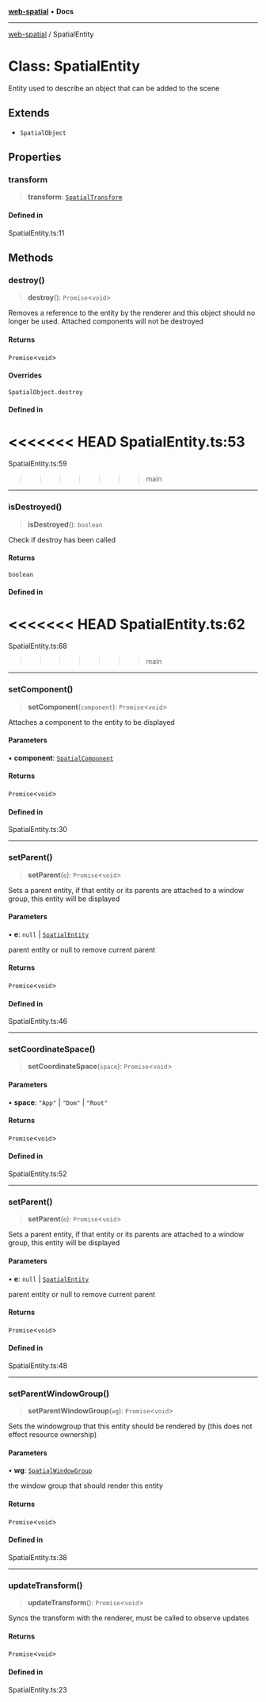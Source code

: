 [**web-spatial**](../README.md) • **Docs**

***

[web-spatial](../globals.md) / SpatialEntity

# Class: SpatialEntity

Entity used to describe an object that can be added to the scene

## Extends

- `SpatialObject`

## Properties

### transform

> **transform**: [`SpatialTransform`](SpatialTransform.md)

#### Defined in

SpatialEntity.ts:11

## Methods

### destroy()

> **destroy**(): `Promise`\<`void`\>

Removes a reference to the entity by the renderer and this object should no longer be used. Attached components will not be destroyed

#### Returns

`Promise`\<`void`\>

#### Overrides

`SpatialObject.destroy`

#### Defined in

<<<<<<< HEAD
SpatialEntity.ts:53
=======
SpatialEntity.ts:59
>>>>>>> main

***

### isDestroyed()

> **isDestroyed**(): `boolean`

Check if destroy has been called

#### Returns

`boolean`

#### Defined in

<<<<<<< HEAD
SpatialEntity.ts:62
=======
SpatialEntity.ts:68
>>>>>>> main

***

### setComponent()

> **setComponent**(`component`): `Promise`\<`void`\>

Attaches a component to the entity to be displayed

#### Parameters

• **component**: [`SpatialComponent`](SpatialComponent.md)

#### Returns

`Promise`\<`void`\>

#### Defined in

SpatialEntity.ts:30

***

### setParent()

> **setParent**(`e`): `Promise`\<`void`\>

Sets a parent entity, if that entity or its parents are attached to a window group, this entity will be displayed

#### Parameters

• **e**: `null` \| [`SpatialEntity`](SpatialEntity.md)

parent entity or null to remove current parent

#### Returns

`Promise`\<`void`\>

#### Defined in

SpatialEntity.ts:46

***

### setCoordinateSpace()

> **setCoordinateSpace**(`space`): `Promise`\<`void`\>

#### Parameters

• **space**: `"App"` \| `"Dom"` \| `"Root"`

#### Returns

`Promise`\<`void`\>

#### Defined in

SpatialEntity.ts:52

***

### setParent()

> **setParent**(`e`): `Promise`\<`void`\>

Sets a parent entity, if that entity or its parents are attached to a window group, this entity will be displayed

#### Parameters

• **e**: `null` \| [`SpatialEntity`](SpatialEntity.md)

parent entity or null to remove current parent

#### Returns

`Promise`\<`void`\>

#### Defined in

SpatialEntity.ts:48

***

### setParentWindowGroup()

> **setParentWindowGroup**(`wg`): `Promise`\<`void`\>

Sets the windowgroup that this entity should be rendered by (this does not effect resource ownership)

#### Parameters

• **wg**: [`SpatialWindowGroup`](SpatialWindowGroup.md)

the window group that should render this entity

#### Returns

`Promise`\<`void`\>

#### Defined in

SpatialEntity.ts:38

***

### updateTransform()

> **updateTransform**(): `Promise`\<`void`\>

Syncs the transform with the renderer, must be called to observe updates

#### Returns

`Promise`\<`void`\>

#### Defined in

SpatialEntity.ts:23
